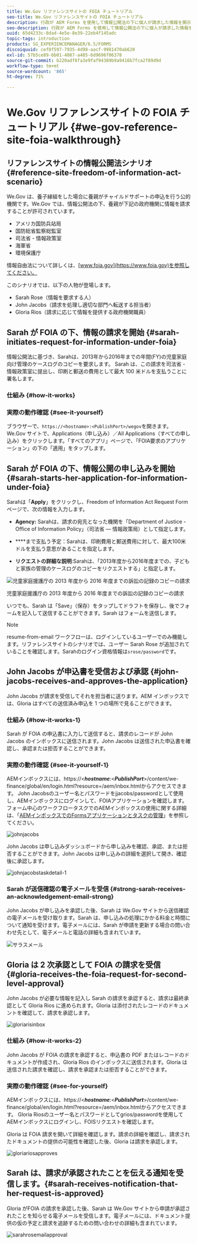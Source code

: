 ```yaml
---
title: We.Gov リファレンスサイトの FOIA チュートリアル
seo-title: We.Gov リファレンスサイトの FOIA チュートリアル
description: 行政が AEM Forms を使用して情報公開法の下に個人が請求した情報を開示する方法について、We.Gov リファレンスサイトのチュートリアルを参照してください。
seo-description: 行政が AEM Forms を使用して情報公開法の下に個人が請求した情報を開示する方法について、We.Gov リファレンスサイトのチュートリアルを参照してください。
uuid: 65d4233c-8dad-4e5e-8e39-22eb4f145adc
topic-tags: introduction
products: SG_EXPERIENCEMANAGER/6.5/FORMS
discoiquuid: cef8f597-7935-4d98-aacf-9981470ab620
exl-id: 57b5ce89-6b01-4087-a485-6d9696f06378
source-git-commit: b220adf6fa3e9faf94389b9a9416b7fca2f89d9d
workflow-type: tm+mt
source-wordcount: '865'
ht-degree: 71%

---
```


# We.Gov リファレンスサイトの FOIA チュートリアル {#we-gov-reference-site-foia-walkthrough}

## リファレンスサイトの情報公開法シナリオ {#reference-site-freedom-of-information-act-scenario}

We.Gov は、養子縁組をした場合に養親がチャイルドサポートの申込を行う公的機関です。We.Gov では、情報公開法の下、養親が下記の政府機関に情報を請求することが許可されています。

* アメリカ国防兵站局
* 国防総省監察総監室
* 司法省 - 情報政策室
* 海軍省
* 環境保護庁

情報自由法について詳しくは、[www.foia.gov](https://www.foia.gov)を参照してください。

このシナリオでは、以下の人物が登場します。

* Sarah Rose（情報を要求する人）
* John Jacobs（請求を処理し適切な部門へ転送する担当者）
* Gloria Rios（請求に応じて情報を提供する政府機関職員）

## Sarah が FOIA の下、情報の請求を開始  {#sarah-initiates-request-for-information-under-foia}

情報公開法に基づき、Sarahは、2013年から2016年までの年間(FY)の児童家庭向け管理のケースログのコピーを要求します。 Sarah は、この請求を司法省 - 情報政策室に提出し、印刷と郵送の費用として最大 100 米ドルを支払うことに署名します。

### 仕組み {#how-it-works}

### 実際の動作確認 {#see-it-yourself}

ブラウザーで、`https://<hostname>:<PublishPort>/wegov`を開きます。 We.Gov サイトで、Applications（申し込み）／All Applications（すべての申し込み）をクリックします。「すべてのアプリ」ページで、「FOIA要求のアプリケーション」の下の「適用」をタップします。

## Sarah が FOIA の下、情報公開の申し込みを開始 {#sarah-starts-her-application-for-information-under-foia}

Sarahは「**Apply**」をクリックし、Freedom of Information Act Request Formページで、次の情報を入力します。

* **Agency:** Sarahは、請求の宛先となった機関を「Department of Justice - Office of Information Policy」（司法省 — 情報政策局）として指定します。

* ****&#x200B;まで支払う予定：Sarahは、印刷費用と郵送費用に対して、最大100米ドルを支払う意思があることを指定します。
* **リクエストの詳細な説明**:Sarahは、「2013年度から2016年度までの、子どもと家族の管理のケースログのコピーをリクエストする」と指定します。

![児童家庭援護庁の 2013 年度から 2016 年度までの訴訟の記録のコピーの請求](assets/sarahfiosform.png)

児童家庭援護庁の 2013 年度から 2016 年度までの訴訟の記録のコピーの請求

いつでも、Sarah は「Save」（保存）をタップしてドラフトを保存し、後でフォームを記入して送信することができます。Sarah はフォームを送信します。

>[!NOTE]
>
>resume-from-email ワークフローは、ログインしているユーザーでのみ機能します。リファレンスサイトのシナリオでは、ユーザー Sarah Rose が追加されていることを確認します。Sarahのログイン資格情報は`srose/password`です。

## John Jacobs が申込書を受信および承認 {#john-jacobs-receives-and-approves-the-application}

John Jacobs が請求を受信してそれを担当者に送ります。AEM インボックスでは、Gloria はすべての送信済み申込を 1 つの場所で見ることができます。

### 仕組み {#how-it-works-1}

Sarah が FOIA の申込書に入力して送信すると、請求のレコードが John Jacobs のインボックスに送信されます。John Jacobs は送信された申込書を確認し、承認または拒否することができます。

### 実際の動作確認 {#see-it-yourself-1}

AEMインボックスには、https://&lt;***hostname***:&lt;***PublishPort***>/content/we-finance/global/en/login.html?resource=/aem/inbox.htmlからアクセスできます。 John Jacobsのユーザー名とパスワードをjjacobs/passwordとして使用し、AEMインボックスにログインして、FOIAアプリケーションを確認します。 フォーム中心のワークフロータスクでのAEMインボックスの使用に関する詳細は、「[AEMインボックスでのFormsアプリケーションとタスクの管理](/help/forms/using/manage-applications-inbox.md)」を参照してください。

![johnjacobs](assets/johnjacobs.png)

John Jacobs は申し込みダッシュボードから申し込みを確認、承認、または拒否することができます。John Jacobs は申し込みの詳細を選択して開き、確認後に承認します。

![johnjacobstaskdetail-1](assets/johnjacobstaskdetail-1.png)

### <strong>Sarah が送信確認の電子メールを受信</strong> {#strong-sarah-receives-an-acknowledgement-email-strong}

John Jacobs が申し込みを承認した後、Sarah は We.Gov サイトから送信確認の電子メールを受け取ります。Sarah は、申し込みの処理にかかる料金と時間について通知を受けます。電子メールには、Sarah が申請を更新する場合の問い合わせ先として、電子メールと電話の詳細も含まれています。

![サラスメール](assets/sarahroseemail.png)

## Gloria は 2 次承認として FOIA の請求を受信 {#gloria-receives-the-foia-request-for-second-level-approval}

John Jacobs が必要な情報を記入し Sarah の請求を承認すると、請求は最終承認として Gloria Rios に進められます。Gloria は添付されたレコードのドキュメントを確認して、請求を承認します。

![gloriarisinbox](assets/gloriariosinbox.png)

### 仕組み {#how-it-works-2}

John Jacobs が FOIA の請求を承認すると、申込書の PDF またはレコードのドキュメントが作成され、Gloria Rios のインボックスに送信されます。Gloria は送信された請求を確認し、請求を承認または拒否することができます。

### 実際の動作確認 {#see-for-yourself}

AEMインボックスには、https://&lt;***hostname***:&lt;***PublishPort***>/content/we-finance/global/en/login.html?resource=/aem/inbox.htmlからアクセスできます。 Gloria Riosのユーザー名とパスワードとしてgrios/passwordを使用してAEMインボックスにログインし、FOISリクエストを確認します。

Gloria は FOIA 請求を開いて詳細を確認します。請求の詳細を確認し、請求されたドキュメントの提供の可能性を確認した後、Gloria は請求を承認します。

![gloriariosapproves](assets/gloriariosapproves.png)

## Sarah は、請求が承認されたことを伝える通知を受信します。{#sarah-receives-notification-that-her-request-is-approved}

Gloria がFOIA の請求を承認した後、Sarah は We.Gov サイトから申請が承認されたことを知らせる電子メールを受信します。電子メールには、ドキュメント提供の仮の予定と請求を追跡するための問い合わせの詳細も含まれています。

![sarahrosemailapproval](assets/sarahroseemailapproval.png)
